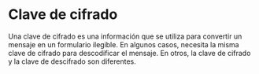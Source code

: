 [Title]: # (Llave de cifrado)
[Order]: # (34)

# Clave de cifrado

Una clave de cifrado es una información que se utiliza para convertir un mensaje en un formulario ilegible. En algunos casos, necesita la misma clave de cifrado para descodificar el mensaje. En otros, la clave de cifrado y la clave de descifrado son diferentes.